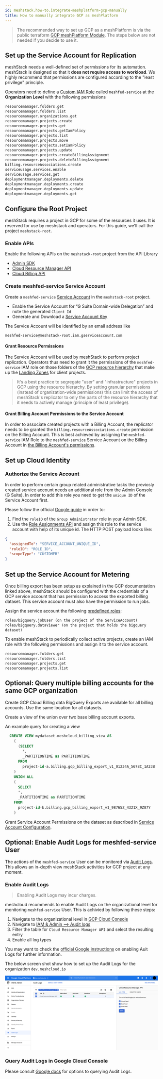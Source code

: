 ```yaml
---
id: meshstack.how-to.integrate-meshplatform-gcp-manually
title: How to manually integrate GCP as meshPlatform
---
```


> The recommended way to set up GCP as a meshPlatform is via the public terraform [GCP meshPlatform Module](https://github.com/meshcloud/terraform-gcp-meshplatform). The steps below are not needed if you decide to use it.

## Set up the Service Account for Replication

meshStack needs a well-defined set of permissions for its automation. meshStack is designed so that it **does not require
access to workload**. We highly recommend that permissions are configured according to the "least privilege" principle.

Operators need to define a [Custom IAM Role](https://cloud.google.com/iam/docs/understanding-custom-roles) called `meshfed-service` at the **Organization Level** with the following permissions

```text
resourcemanager.folders.get
resourcemanager.folders.list
resourcemanager.organizations.get
resourcemanager.projects.create
resourcemanager.projects.get
resourcemanager.projects.getIamPolicy
resourcemanager.projects.list
resourcemanager.projects.move
resourcemanager.projects.setIamPolicy
resourcemanager.projects.update
resourcemanager.projects.createBillingAssignment
resourcemanager.projects.deleteBillingAssignment
billing.resourceAssociations.create
serviceusage.services.enable
serviceusage.services.get
deploymentmanager.deployments.delete
deploymentmanager.deployments.create
deploymentmanager.deployments.update
deploymentmanager.deployments.get
```

## Configure the Root Project

meshStack requires a project in GCP for some of the resources it uses. It is reserved for use by meshstack and operators. For this guide, we’ll call the project `meshstack-root`.

### Enable APIs

Enable the following APIs on the `meshstack-root` project from the API Library

- [Admin SDK](https://console.cloud.google.com/apis/api/admin.googleapis.com/overview)
- [Cloud Resource Manager API](https://console.cloud.google.com/apis/api/cloudresourcemanager.googleapis.com/overview)
- [Cloud Billing API](https://console.cloud.google.com/apis/library/cloudbilling.googleapis.com/overview)

### Create meshfed-service Service Account

Create a `meshfed-service` [Service Account](https://cloud.google.com/iam/docs/service-accounts) in the `meshstack-root` project.

- Enable the Service Account for “G Suite Domain-wide Delegation” and note the generated `Client Id`
- Generate and Download a [Service Account Key](https://cloud.google.com/iam/docs/creating-managing-service-account-keys)

The Service Account will be identified by an email address like

```text
meshfed-service@meshstack-root.iam.gserviceaccount.com
```

#### Grant Resource Permissions

The Service Account will be used by meshStack to perform project replication. Operators thus need to grant it the permissions of the
`meshfed-service` IAM role on those folders of the [GCP resource hierarchy](https://cloud.google.com/resource-manager/docs/cloud-platform-resource-hierarchy)
that make up the [Landing Zones](meshstack.gcp.landing-zones.md) for client projects.

> It's a best practice to segregate "user" and "infrastructure" projects in GCP using the resource hierarchy.
> By setting granular permissions (instead of organization-wide permissions) this can limit the access of meshStack's replicator
> to only the parts of the resource hierarchy that it needs to actively manage (principle of least privilege).

#### Grant Billing Account Permissions to the Service Account

In order to associate created projects with a Billing Account, the replicator needs to be granted the
`billing.resourceAssociations.create` permission on the Billing Account. This is best achieved by assigning the
`meshfed-service` IAM Role to the `meshfed-service` Service Account on the Billing Account in [the Billing Account's permissions](https://cloud.google.com/billing/docs/how-to/billing-access#update-cloud-billing-permissions).

## Set up Cloud Identity

### Authorize the Service Account

In order to perform certain group related administrative tasks the previosly created service account needs an additional role from the Admin Console (G Suite). In order to add this role you need to get the `unique ID` of the Service Account first.

Please follow the official [Google guide](https://cloud.google.com/identity/docs/how-to/setup#auth-no-dwd) in order to:

1. Find the `roleID` of the `Group Administrator` role in your Admin SDK.
2. Use the [Role Assignments API](https://developers.google.com/admin-sdk/directory/v1/reference/roleAssignments/insert) and assign this role to the service account with help of its unique id. The HTTP POST payload looks like:

```json
{
  "assignedTo": "SERVICE_ACCOUNT_UNIQUE_ID",
  "roleID": "ROLE_ID",
  "scopeType": "CUSTOMER"
}
```

## Set up the Service Account for Metering

Once billing export has been setup as explained in the GCP documentation linked above, meshStack should be configured with the credentials of a GCP service account that has permission to access the exported billing dataset. This service account must also have the permission to run jobs.

Assign the service account the following [predefined roles](https://cloud.google.com/bigquery/docs/access-control):

```text
roles/bigquery.jobUser (on the project of the ServiceAccount)
roles/bigquery.dataViewer (on the project that holds the bigquery dataset)
```

To enable meshStack to periodically collect active projects, create an IAM role with the following permissions and assign it to the service account.

```text
resourcemanager.folders.get
resourcemanager.folders.list
resourcemanager.projects.get
resourcemanager.projects.list
```

## Optional: Query multiple billing accounts for the same GCP organization

Create GCP Cloud Billing data BigQuery Exports are available for all billing accounts. Use the same location for all datasets.

Create a view of the union over two base billing account exports.

An example query for creating a view

```sql
  CREATE VIEW mydataset.meshcloud_billing_view AS
    (
      (SELECT
        *,
        _PARTITIONTIME as PARTITIONTIME
      FROM
        project-id-a.billing.gcp_billing_export_v1_01234A_5678C_1A23B
    )
    UNION ALL
    (
      SELECT
      *,
      _PARTITIONTIME as PARTITIONTIME
    FROM
      project-id-b.billing.gcp_billing_export_v1_98765Z_4321X_9Z87Y
    )
```

Grant Service Account Permissions on the dataset as described in [Service Account Configuration](#service-account-configuration).

## Optional: Enable Audit Logs for meshfed-service User

The actions of the `meshfed-service` User can be monitored via [Audit Logs](https://cloud.google.com/logging/docs/audit/). This allows an in-depth view meshStack activities for GCP project at any moment.

### Enable Audit Logs

> Enabling Audit Logs may incur charges.

meshcloud recommends to enable Audit Logs on the organizational level for monitoring `meshfed-service` User. This is achivied by following these steps:

1. Navigate to the organizational level in [GCP Cloud Console](https://console.cloud.google.com/)
2. Navigate to [IAM & Admin --> Audit logs](https://console.cloud.google.com/iam-admin/audit)
3. Filter the table for `Cloud Resource Manager API` and select the resulting entry
4. Enable all log types

You may want to check the [official Google instructions](https://cloud.google.com/logging/docs/audit/configure-data-access#config-console-enable) on enabling Auit Logs for further information.

The below screen shot show how to set up the Audit Logs for the organization `dev.meshcloud.io`

![GCP Audit Logs](assets/gcp-enable-audit-logs.png)

### Query Audit Logs in Google Cloud Console

Please consult [Google docs](https://cloud.google.com/logging/docs/audit#viewing_audit_logs) for options to querying Audit Logs.
